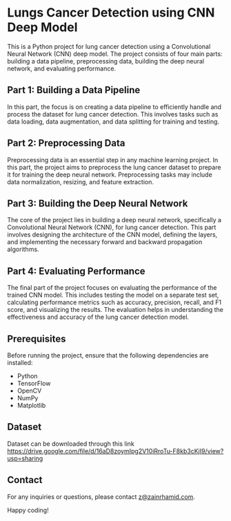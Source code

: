 # Lungs Cancer Detection using CNN Deep Model

This is a Python project for lung cancer detection using a Convolutional Neural Network (CNN) deep model. The project consists of four main parts: building a data pipeline, preprocessing data, building the deep neural network, and evaluating performance.

## Part 1: Building a Data Pipeline

In this part, the focus is on creating a data pipeline to efficiently handle and process the dataset for lung cancer detection. This involves tasks such as data loading, data augmentation, and data splitting for training and testing.

## Part 2: Preprocessing Data

Preprocessing data is an essential step in any machine learning project. In this part, the project aims to preprocess the lung cancer dataset to prepare it for training the deep neural network. Preprocessing tasks may include data normalization, resizing, and feature extraction.

## Part 3: Building the Deep Neural Network

The core of the project lies in building a deep neural network, specifically a Convolutional Neural Network (CNN), for lung cancer detection. This part involves designing the architecture of the CNN model, defining the layers, and implementing the necessary forward and backward propagation algorithms.

## Part 4: Evaluating Performance

The final part of the project focuses on evaluating the performance of the trained CNN model. This includes testing the model on a separate test set, calculating performance metrics such as accuracy, precision, recall, and F1 score, and visualizing the results. The evaluation helps in understanding the effectiveness and accuracy of the lung cancer detection model.

## Prerequisites

Before running the project, ensure that the following dependencies are installed:

- Python 
- TensorFlow 
- OpenCV
- NumPy 
- Matplotlib 

## Dataset

Dataset can be downloaded through this link https://drive.google.com/file/d/16aD8zoymIpg2V10iRroTu-F8kb3cKjI9/view?usp=sharing

## Contact

For any inquiries or questions, please contact z@zainrhamid.com.

Happy coding!
